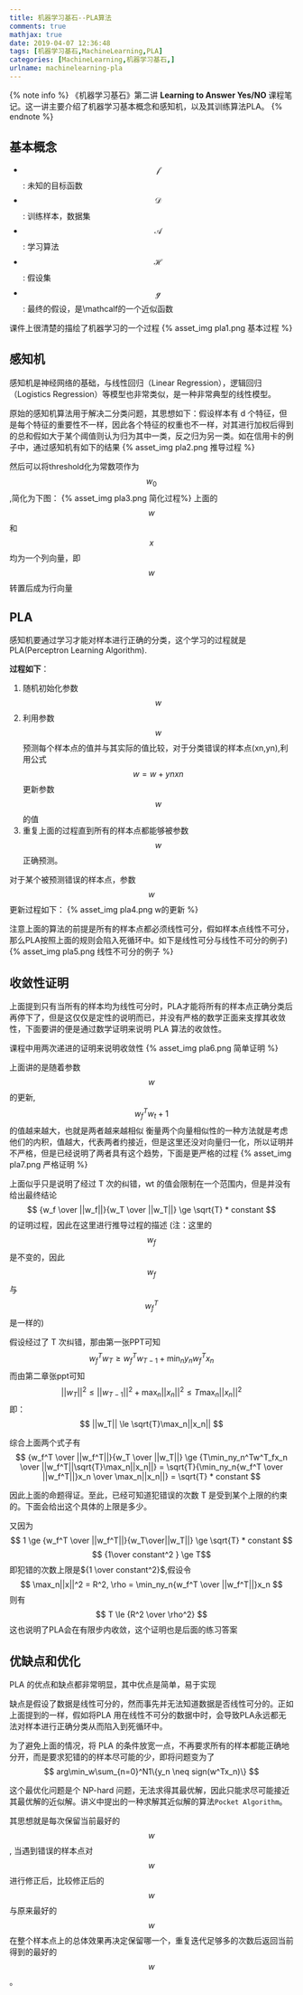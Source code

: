 ```yaml
---
title: 机器学习基石--PLA算法
comments: true
mathjax: true
date: 2019-04-07 12:36:48
tags: [机器学习基石,MachineLearning,PLA]
categories: [MachineLearning,机器学习基石,]
urlname: machinelearning-pla
---
```


<meta name="referrer" content="no-referrer" />

{% note info %}
《机器学习基石》第二讲 **Learning to Answer Yes/NO** 课程笔记。这一讲主要介绍了机器学习基本概念和感知机，以及其训练算法PLA。
{% endnote %}
<!--more-->

## 基本概念
- $$\mathcal f$$: 未知的目标函数
- $$\mathcal D$$: 训练样本，数据集
- $$\mathcal A$$: 学习算法
- $$\mathcal H$$: 假设集
- $$\mathcal g$$: 最终的假设，是\mathcalf的一个近似函数

课件上很清楚的描绘了机器学习的一个过程
{% asset_img pla1.png 基本过程 %}

## 感知机
感知机是神经网络的基础，与线性回归（Linear Regression），逻辑回归（Logistics Regression）等模型也非常类似，是一种非常典型的线性模型。

原始的感知机算法用于解决二分类问题，其思想如下：假设样本有 d 个特征，但是每个特征的重要性不一样，因此各个特征的权重也不一样，对其进行加权后得到的总和假如大于某个阈值则认为归为其中一类，反之归为另一类。如在信用卡的例子中，通过感知机有如下的结果
{% asset_img pla2.png 推导过程 %}

然后可以将threshold化为常数项作为$$w_0$$,简化为下图：
{% asset_img pla3.png 简化过程%}
上面的$$w$$和$$x$$均为一个列向量，即$$w$$转置后成为行向量

## PLA
感知机要通过学习才能对样本进行正确的分类，这个学习的过程就是PLA(Perceptron Learning Algorithm).

**过程如下**：
1. 随机初始化参数$$w$$
2. 利用参数$$w$$预测每个样本点的值并与其实际的值比较，对于分类错误的样本点(xn,yn),利用公式$$w=w+ynxn$$更新参数$$w$$的值
3. 重复上面的过程直到所有的样本点都能够被参数$$w$$正确预测。

对于某个被预测错误的样本点，参数$$ w $$更新过程如下：
{% asset_img pla4.png w的更新 %}

注意上面的算法的前提是所有的样本点都必须线性可分，假如样本点线性不可分，那么PLA按照上面的规则会陷入死循环中。如下是线性可分与线性不可分的例子)
{% asset_img pla5.png 线性不可分的例子 %}

## 收敛性证明
上面提到只有当所有的样本均为线性可分时，PLA才能将所有的样本点正确分类后再停下了，但是这仅仅是定性的说明而已，并没有严格的数学正面来支撑其收敛性，下面要讲的便是通过数学证明来说明 PLA 算法的收敛性。

课程中用两次递进的证明来说明收敛性
{% asset_img pla6.png 简单证明 %}

上面讲的是随着参数$$ w $$的更新,$$ w^T_fw_t+1 $$的值越来越大，也就是两者越来越相似
衡量两个向量相似性的一种方法就是考虑他们的内积，值越大，代表两者约接近，但是这里还没对向量归一化，所以证明并不严格，但是已经说明了两者具有这个趋势，下面是更严格的过程
{% asset_img pla7.png 严格证明 %}

上面似乎只是说明了经过 T 次的纠错，wt 的值会限制在一个范围内，但是并没有给出最终结论
$$ {w_f \over ||w_f||}{w_T \over ||w_T||} \ge \sqrt{T} * constant $$
的证明过程，因此在这里进行推导过程的描述
(注：这里的$$ w_f $$是不变的，因此$$ w_f $$与$$ w^T_f $$是一样的)

假设经过了 T 次纠错，那由第一张PPT可知
$$ w^T_fw_T \ge w_f^Tw_{T-1} + \min_{n}y_nw_f^Tx_n $$
而由第二章张ppt可知
$$ ||w_T||^2 \le ||w_{T-1}||^2 + \max_n||x_n||^2 \le T\max_n||x_n||^2 $$
即：$$ ||w_T|| \le \sqrt{T}\max_n||x_n|| $$

综合上面两个式子有
$$ {w_f^T \over ||w_f^T||}{w_T \over ||w_T||} \ge {T\min_ny_n^Tw^T_fx_n \over ||w_f^T||\sqrt{T}\max_n||x_n||} = \sqrt{T}{\min_ny_n{w_f^T \over ||w_f^T||}x_n \over \max_n||x_n||} = \sqrt{T} * constant $$

因此上面的命题得证。至此，已经可知道犯错误的次数 T 是受到某个上限的约束的。下面会给出这个具体的上限是多少。

又因为
$$ 1 \ge {w_f^T \over ||w_f^T||}{w_T\over||w_T||} \ge \sqrt{T} * constant $$
$$ {1\over constant^2 } \ge T$$
即犯错的次数上限是${1 \over constant^2}$,假设令
$$ \max_n||x||^2 = R^2, \rho = \min_ny_n{w_f^T \over ||w_f^T||}x_n $$
则有
$$ T \le {R^2 \over \rho^2} $$
这也说明了PLA会在有限步内收敛，这个证明也是后面的练习答案

## 优缺点和优化
PLA 的优点和缺点都非常明显，其中优点是简单，易于实现

缺点是假设了数据是线性可分的，然而事先并无法知道数据是否线性可分的。正如上面提到的一样，假如将PLA 用在线性不可分的数据中时，会导致PLA永远都无法对样本进行正确分类从而陷入到死循环中。

为了避免上面的情况，将 PLA 的条件放宽一点，不再要求所有的样本都能正确地分开，而是要求犯错的的样本尽可能的少，即将问题变为了
$$ arg\min_w\sum_{n=0}^N1\{y_n \neq sign(w^Tx_n)\} $$

这个最优化问题是个 NP-hard 问题，无法求得其最优解，因此只能求尽可能接近其最优解的近似解。讲义中提出的一种求解其近似解的算法`Pocket Algorithm`。  

其思想就是每次保留当前最好的$$ w $$, 当遇到错误的样本点对$$ w $$进行修正后，比较修正后的$$ w $$与原来最好的$$ w $$在整个样本点上的总体效果再决定保留哪一个，重复迭代足够多的次数后返回当前得到的最好的$$ w $$。

